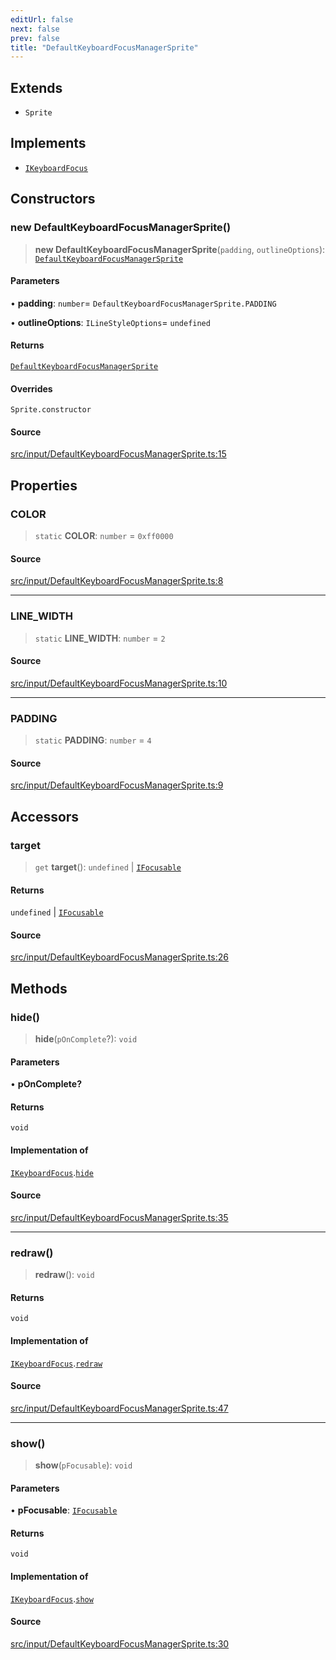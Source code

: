 ```yaml
---
editUrl: false
next: false
prev: false
title: "DefaultKeyboardFocusManagerSprite"
---
```


## Extends

- `Sprite`

## Implements

- [`IKeyboardFocus`](/api/interfaces/ikeyboardfocus/)

## Constructors

### new DefaultKeyboardFocusManagerSprite()

> **new DefaultKeyboardFocusManagerSprite**(`padding`, `outlineOptions`): [`DefaultKeyboardFocusManagerSprite`](/api/classes/defaultkeyboardfocusmanagersprite/)

#### Parameters

• **padding**: `number`= `DefaultKeyboardFocusManagerSprite.PADDING`

• **outlineOptions**: `ILineStyleOptions`= `undefined`

#### Returns

[`DefaultKeyboardFocusManagerSprite`](/api/classes/defaultkeyboardfocusmanagersprite/)

#### Overrides

`Sprite.constructor`

#### Source

[src/input/DefaultKeyboardFocusManagerSprite.ts:15](https://github.com/relishinc/dill-pixel/blob/10f512f7f577ca5e74162827f11215b28df5ca97/src/input/DefaultKeyboardFocusManagerSprite.ts#L15)

## Properties

### COLOR

> `static` **COLOR**: `number` = `0xff0000`

#### Source

[src/input/DefaultKeyboardFocusManagerSprite.ts:8](https://github.com/relishinc/dill-pixel/blob/10f512f7f577ca5e74162827f11215b28df5ca97/src/input/DefaultKeyboardFocusManagerSprite.ts#L8)

***

### LINE\_WIDTH

> `static` **LINE\_WIDTH**: `number` = `2`

#### Source

[src/input/DefaultKeyboardFocusManagerSprite.ts:10](https://github.com/relishinc/dill-pixel/blob/10f512f7f577ca5e74162827f11215b28df5ca97/src/input/DefaultKeyboardFocusManagerSprite.ts#L10)

***

### PADDING

> `static` **PADDING**: `number` = `4`

#### Source

[src/input/DefaultKeyboardFocusManagerSprite.ts:9](https://github.com/relishinc/dill-pixel/blob/10f512f7f577ca5e74162827f11215b28df5ca97/src/input/DefaultKeyboardFocusManagerSprite.ts#L9)

## Accessors

### target

> `get` **target**(): `undefined` \| [`IFocusable`](/api/interfaces/ifocusable/)

#### Returns

`undefined` \| [`IFocusable`](/api/interfaces/ifocusable/)

#### Source

[src/input/DefaultKeyboardFocusManagerSprite.ts:26](https://github.com/relishinc/dill-pixel/blob/10f512f7f577ca5e74162827f11215b28df5ca97/src/input/DefaultKeyboardFocusManagerSprite.ts#L26)

## Methods

### hide()

> **hide**(`pOnComplete`?): `void`

#### Parameters

• **pOnComplete?**

#### Returns

`void`

#### Implementation of

[`IKeyboardFocus`](/api/interfaces/ikeyboardfocus/).[`hide`](/api/interfaces/ikeyboardfocus/#hide)

#### Source

[src/input/DefaultKeyboardFocusManagerSprite.ts:35](https://github.com/relishinc/dill-pixel/blob/10f512f7f577ca5e74162827f11215b28df5ca97/src/input/DefaultKeyboardFocusManagerSprite.ts#L35)

***

### redraw()

> **redraw**(): `void`

#### Returns

`void`

#### Implementation of

[`IKeyboardFocus`](/api/interfaces/ikeyboardfocus/).[`redraw`](/api/interfaces/ikeyboardfocus/#redraw)

#### Source

[src/input/DefaultKeyboardFocusManagerSprite.ts:47](https://github.com/relishinc/dill-pixel/blob/10f512f7f577ca5e74162827f11215b28df5ca97/src/input/DefaultKeyboardFocusManagerSprite.ts#L47)

***

### show()

> **show**(`pFocusable`): `void`

#### Parameters

• **pFocusable**: [`IFocusable`](/api/interfaces/ifocusable/)

#### Returns

`void`

#### Implementation of

[`IKeyboardFocus`](/api/interfaces/ikeyboardfocus/).[`show`](/api/interfaces/ikeyboardfocus/#show)

#### Source

[src/input/DefaultKeyboardFocusManagerSprite.ts:30](https://github.com/relishinc/dill-pixel/blob/10f512f7f577ca5e74162827f11215b28df5ca97/src/input/DefaultKeyboardFocusManagerSprite.ts#L30)
